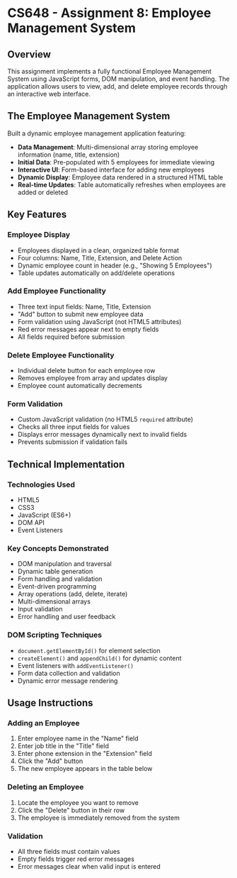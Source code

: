 # CS648 - Assignment 8: Employee Management System

## Overview

This assignment implements a fully functional Employee Management System using JavaScript forms, DOM manipulation, and event handling. The application allows users to view, add, and delete employee records through an interactive web interface.

## The Employee Management System

Built a dynamic employee management application featuring:

- **Data Management**: Multi-dimensional array storing employee information (name, title, extension)
- **Initial Data**: Pre-populated with 5 employees for immediate viewing
- **Interactive UI**: Form-based interface for adding new employees
- **Dynamic Display**: Employee data rendered in a structured HTML table
- **Real-time Updates**: Table automatically refreshes when employees are added or deleted

## Key Features

### Employee Display

- Employees displayed in a clean, organized table format
- Four columns: Name, Title, Extension, and Delete Action
- Dynamic employee count in header (e.g., "Showing 5 Employees")
- Table updates automatically on add/delete operations

### Add Employee Functionality

- Three text input fields: Name, Title, Extension
- "Add" button to submit new employee data
- Form validation using JavaScript (not HTML5 attributes)
- Red error messages appear next to empty fields
- All fields required before submission

### Delete Employee Functionality

- Individual delete button for each employee row
- Removes employee from array and updates display
- Employee count automatically decrements

### Form Validation

- Custom JavaScript validation (no HTML5 `required` attribute)
- Checks all three input fields for values
- Displays error messages dynamically next to invalid fields
- Prevents submission if validation fails

## Technical Implementation

### Technologies Used

- HTML5
- CSS3
- JavaScript (ES6+)
- DOM API
- Event Listeners

### Key Concepts Demonstrated

- DOM manipulation and traversal
- Dynamic table generation
- Form handling and validation
- Event-driven programming
- Array operations (add, delete, iterate)
- Multi-dimensional arrays
- Input validation
- Error handling and user feedback

### DOM Scripting Techniques

- `document.getElementById()` for element selection
- `createElement()` and `appendChild()` for dynamic content
- Event listeners with `addEventListener()`
- Form data collection and validation
- Dynamic error message rendering

## Usage Instructions

### Adding an Employee

1. Enter employee name in the "Name" field
2. Enter job title in the "Title" field
3. Enter phone extension in the "Extension" field
4. Click the "Add" button
5. The new employee appears in the table below

### Deleting an Employee

1. Locate the employee you want to remove
2. Click the "Delete" button in their row
3. The employee is immediately removed from the system

### Validation

- All three fields must contain values
- Empty fields trigger red error messages
- Error messages clear when valid input is entered
